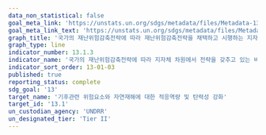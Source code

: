 ```yaml
---
data_non_statistical: false
goal_meta_link: 'https://unstats.un.org/sdgs/metadata/files/Metadata-13-01-03.pdf'
goal_meta_link_text: 'https://unstats.un.org/sdgs/metadata/files/Metadata-13-01-03.pdf'
graph_title: '국가의 재난위험감축전략에 따라 재난위험감축전략을 채택하고 시행하는 지자체의 비율'
graph_type: line
indicator_number: 13.1.3
indicator_name: '국가의 재난위험감축전략에 따라 지자체 차원에서 전략을 갖추고 있는 비율'
indicator_sort_order: 13-01-03
published: true
reporting_status: complete
sdg_goal: '13'
target_name: '기후관련 위험요소와 자연재해에 대한 적응역량 및 탄력성 강화'
target_id: '13.1'
un_custodian_agency: 'UNDRR'
un_designated_tier: 'Tier II'
---
```

